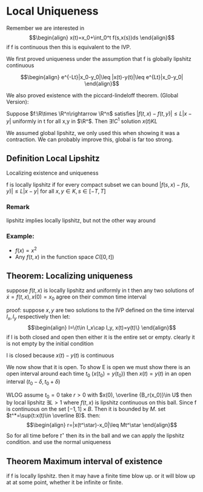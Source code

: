 # Local Uniqueness

Remember we are interested in
$$\begin{align}
x(t)=x_0+\int_0^t f(s,x(s))ds
\end{align}$$
if f is continuous then this is equivalent to the IVP.

We first proved uniqueness under the assumption that f is globally lipshitz continuous

$$\begin{align}
e^{-Lt}|x_0-y_0|\leq |x(t)-y(t)|\leq e^{Lt}|x_0-y_0|
\end{align}$$

We also proved existence with the piccard-lindeloff theorem. (Global Version):

Suppose $f:\R\times \R^n\rightarrow \R^n$ satisfies $|f(t,x)-f(t,y)|\leq L|x-y|$ uniformly in t for all x,y in $\R^$. Then $\exists! C^1$ solution $x(t)KL$

We assumed global lipshitz, we only used this when showing it was a contraction. We can probably improve this, global is far too strong.

## Definition Local Lipshitz
Localizing existence and uniqueness

f is locally lipshitz if for every compact subset we can bound $|f(s,x)-f(s,y)|\leq L |x-y|$  for all $x,y\in K, s\in [-T,T]$

### Remark
lipshitz implies locally lipshitz, but not the other way around
### Example:
- $f(x)=x^2$
- Any $f(t,x)$ in the function space $C([0,t])$
## Theorem: Localizing uniqueness

suppose $f(t,x)$ is locally lipshitz and uniformly  in t then any two solutions of $\dot{x}=f(t,x),x(0)=x_0$ agree on their common time interval

proof:
suppose $x,y$ are two solutions to the IVP defined on the time interval $I_x,I_y$ respectively then let:
$$\begin{align}
I=\{t\in I_x\cap I_y, x(t)=y(t)\}
\end{align}$$
if I is both closed and open then either it is the entire set or empty. clearly it is not empty by the initial condition

I is closed because $x(t)-y(t)$ is continuous

We now show that it is open. To show E is open we must show there is an open interval around each time $t_0$ ($x(t_0)=y(t_0)$) then $x(t)=y(t)$ in an open interval $(t_0-\delta,t_0+\delta)$

WLOG assume $t_0=0$ take $r>0$ with $x(0), \overline {B_r(x_0)}\in U$ then by local lipshitz $\exists L>1$ where $f(t,x)$ is lipshitz continuous on this ball. Since f is continuous on the set $[-1,1]\times B$. Then it is bounded by $M$. set $t^*=\sup(t:x(t)\in \overline B)$. then:
$$\begin{align}
r=|x(t^\star)-x_0|\leq Mt^\star
\end{align}$$
So for all time before $t^\star$ then its in the ball and we can apply the lipshitz condition. and use the normal uniqueness

## Theorem Maximum interval of existence
if f is locally lipshitz. then it may have a finite time blow up. or it will blow up at at some point, whether it be infinite or finite.
